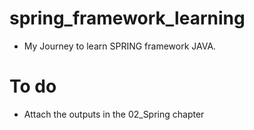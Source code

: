# spring_framework_learning
- My Journey to learn SPRING framework JAVA. 

# To do 
- Attach the outputs in the 02_Spring chapter
